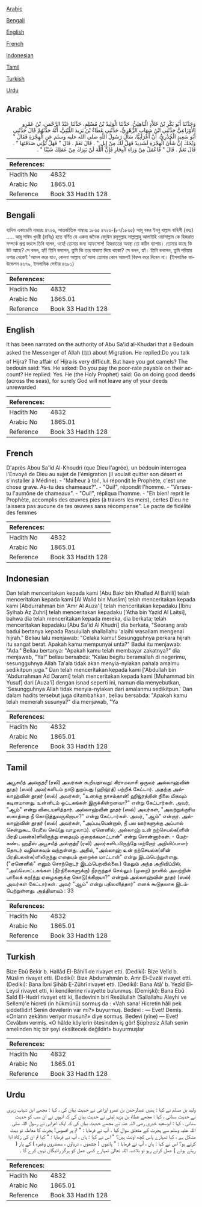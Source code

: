[Arabic](#arabic)

[Bengali](#bengali)

[English](#english)

[French](#french)

[Indonesian](#indonesian)

[Tamil](#tamil)

[Turkish](#turkish)

[Urdu](#urdu)

## Arabic


<div dir="rtl" lang="ar" style={{fontSize:'larger',backgroundColor:'#f8f9fa',padding:20}}>
وَحَدَّثَنَا أَبُو بَكْرِ بْنُ خَلاَّدٍ الْبَاهِلِيُّ، حَدَّثَنَا الْوَلِيدُ بْنُ مُسْلِمٍ، حَدَّثَنَا عَبْدُ الرَّحْمَنِ، بْنُ عَمْرٍو الأَوْزَاعِيُّ حَدَّثَنِي ابْنُ شِهَابٍ الزُّهْرِيُّ، حَدَّثَنِي عَطَاءُ بْنُ يَزِيدَ اللَّيْثِيُّ، أَنَّهُ حَدَّثَهُمْ قَالَ حَدَّثَنِي أَبُو سَعِيدٍ الْخُدْرِيُّ، أَنَّ أَعْرَابِيًّا، سَأَلَ رَسُولَ اللَّهِ صلى الله عليه وسلم عَنِ الْهِجْرَةِ فَقَالَ ‏"‏ وَيْحَكَ إِنَّ شَأْنَ الْهِجْرَةِ لَشَدِيدٌ فَهَلْ لَكَ مِنْ إِبِلٍ ‏"‏ ‏.‏ قَالَ نَعَمْ ‏.‏ قَالَ ‏"‏ فَهَلْ تُؤْتِي صَدَقَتَهَا ‏"‏ ‏.‏ قَالَ نَعَمْ ‏.‏ قَالَ ‏"‏ فَاعْمَلْ مِنْ وَرَاءِ الْبِحَارِ فَإِنَّ اللَّهَ لَنْ يَتِرَكَ مِنْ عَمَلِكَ شَيْئًا ‏"‏ ‏.‏
</div>
<div style={{backgroundColor:'#f8f9fa',padding:20, marginBottom: 10}}><table> <thead> <tr> <th>References:</th> <th></th> </tr> </thead> <tbody><tr><td>Hadith No</td><td>4832</td></tr><tr><td>Arabic No</td><td>1865.01</td></tr><tr><td>Reference</td><td>Book 33 Hadith 128</td></tr></tbody></table></div>

## Bengali


<div dir="ltr" lang="bn" style={{fontSize:'larger',backgroundColor:'#f8f9fa',padding:20}}>
হাদিস একাডেমি নাম্বারঃ ৪৭২৬, আন্তর্জাতিক নাম্বারঃ ১৮৬৫ ৪৭২৬-(৮৭/১৮৬৫) আবূ বকর ইবনু খাল্লাদ বাহিলী (রহঃ) ..... আবূ সাঈদ খুদরী (রাযিঃ) হতে বর্ণিত যে একদা জনৈক বেদুঈন রসূলুল্লাহ সাল্লাল্লাহু আলাইহি ওয়াসাল্লাম কে হিজরাত সম্পর্কে প্রশ্ন করলে তিনি বলেন, ওহে! তোমার জন্য আফসোস! হিজরাতের অবস্থা তো কঠিন ব্যাপার। তোমার কাছে কি উট আছে? সে বলল, হ্যাঁ! তিনি বললেন, তুমি কি তার যাকাত দিয়ে থাকো? সে বলল, হ্যাঁ। তিনি বললেন, তুমি দরিয়ার ওপার থেকেই 'আমল করে যাও, কেননা আল্লাহ তা'আলা তোমার কোন আমলই বিফল করে দিবেন না। (ইসলামিক ফাউন্ডেশন ৪৬৭৯, ইসলামিক সেন্টার ৪৬৮১)
</div>
<div style={{backgroundColor:'#f8f9fa',padding:20, marginBottom: 10}}><table> <thead> <tr> <th>References:</th> <th></th> </tr> </thead> <tbody><tr><td>Hadith No</td><td>4832</td></tr><tr><td>Arabic No</td><td>1865.01</td></tr><tr><td>Reference</td><td>Book 33 Hadith 128</td></tr></tbody></table></div>

## English


<div dir="ltr" lang="en" style={{fontSize:'larger',backgroundColor:'#f8f9fa',padding:20}}>
It has been narrated on the authority of Abu Sa'id al-Khudari that a Bedouin asked the Messenger of Allah (ﷺ) about Migration. He replied:Do you talk of Hijra? The affair of Hijra is very difficult. But have you got camels? The bedouin said: Yes. He asked: Do you pay the poor-rate payable on their account? He replied: Yes. He (the Holy Prophet) said: Go on doing good deeds (across the seas), for surely God will not leave any of your deeds unrewarded
</div>
<div style={{backgroundColor:'#f8f9fa',padding:20, marginBottom: 10}}><table> <thead> <tr> <th>References:</th> <th></th> </tr> </thead> <tbody><tr><td>Hadith No</td><td>4832</td></tr><tr><td>Arabic No</td><td>1865.01</td></tr><tr><td>Reference</td><td>Book 33 Hadith 128</td></tr></tbody></table></div>

## French


<div dir="ltr" lang="fr" style={{fontSize:'larger',backgroundColor:'#f8f9fa',padding:20}}>
D'après Abou Sa'îd Al-Khoudri (que Dieu l'agrée), un bédouin interrogea l'Envoyé de Dieu au sujet de l'émigration (il voulait quitter son désert et s'installer à Médine). - "Malheur à toi!, lui répondit le Prophète, c'est une chose grave. As-tu des chameaux?". - "Oui!", répondit l'homme. - "Verses-tu l'aumône de chameaux". - "Oui!", répliqua l'homme. - "Eh bien! reprit le Prophète, accomplis des œuvres pies (à travers les mers), certes Dieu ne laissera pas aucune de tes œuvres sans récompense". Le pacte de fidélité des femmes
</div>
<div style={{backgroundColor:'#f8f9fa',padding:20, marginBottom: 10}}><table> <thead> <tr> <th>References:</th> <th></th> </tr> </thead> <tbody><tr><td>Hadith No</td><td>4832</td></tr><tr><td>Arabic No</td><td>1865.01</td></tr><tr><td>Reference</td><td>Book 33 Hadith 128</td></tr></tbody></table></div>

## Indonesian


<div dir="ltr" lang="id" style={{fontSize:'larger',backgroundColor:'#f8f9fa',padding:20}}>
Dan telah menceritakan kepada kami [Abu Bakr bin Khallad Al Bahili] telah menceritakan kepada kami [Al Walid bin Muslim] telah menceritakan kepada kami [Abdurrahman bin 'Amr Al Auza'i] telah menceritakan kepadaku [Ibnu Syihab Az Zuhri] telah menceritakan kepadaku ['Atha bin Yazid Al Laitsi], bahwa dia telah menceritakan kepada mereka, dia berkata; telah menceritakan kepadaku [Abu Sa'id Al Khudri] dia berkata, "Seorang arab badui bertanya kepada Rasulullah shallallahu 'alaihi wasallam mengenai hijrah." Beliau lalu menjawab: "Celaka kamu! Sesungguhnya perkara hijrah itu sangat berat. Apakah kamu mempunyai unta?" Badui itu menjawab: "Ada." Beliau bertanya: "Apakah kamu telah membayar zakatnya?" dia menjawab, "Ya!" beliau bersabda: "Kalau begitu beramallah di negerimu, sesungguhnya Allah Ta'ala tidak akan menyia-nyiakan pahala amalmu sedikitpun juga." Dan telah menceritakan kepada kami ['Abdullah bin 'Abdurrahman Ad Darami] telah menceritakan kepada kami [Muhammad bin Yusuf] dari [Auza'i] dengan isnad seperti ini, namun dia menyebutkan, 'Sesungguhnya Allah tidak menyia-nyiakan dari amalanmu sedikitpun.' Dan dalam hadits tersebut juga ditambahkan, beliau bersabda: "Apakah kamu telah memerah susunya?" dia menjawab, "Ya
</div>
<div style={{backgroundColor:'#f8f9fa',padding:20, marginBottom: 10}}><table> <thead> <tr> <th>References:</th> <th></th> </tr> </thead> <tbody><tr><td>Hadith No</td><td>4832</td></tr><tr><td>Arabic No</td><td>1865.01</td></tr><tr><td>Reference</td><td>Book 33 Hadith 128</td></tr></tbody></table></div>

## Tamil


<div dir="ltr" lang="ta" style={{fontSize:'larger',backgroundColor:'#f8f9fa',padding:20}}>
அபூசயீத் அல்குத்ரீ (ரலி) அவர்கள் கூறியதாவது: கிராமவாசி ஒருவர் அல்லாஹ்வின் தூதர் (ஸல்) அவர்களிடம் நாடு துறப்பது (ஹிஜ்ரத்) பற்றிக் கேட்டார். அதற்கு அல்லாஹ்வின் தூதர் (ஸல்) அவர்கள், "உனக்கு நாசம்தான்! ஹிஜ்ரத்தின் நிலை மிகவும் கடினமானது. உன்னிடம் ஒட்டகங்கள் இருக்கின்றனவா?" என்று கேட்டார்கள். அவர், "ஆம்" என்று விடையளித்தார். அல்லாஹ்வின் தூதர் (ஸல்) அவர்கள், "அவற்றுக்குரிய ஸகாத்தை நீ கொடுத்துவருகிறாயா?" என்று கேட்டார்கள். அவர், "ஆம்" என்றார். அல்லாஹ்வின் தூதர் (ஸல்) அவர்கள், "அப்படியென்றால், நீ பல ஊர்களுக்கு அப்பால் சென்றுகூட வேலை செய்(து வாழலாம்). ஏனெனில், அல்லாஹ் உன் நற்செயல்க(ளின் பிரதி பலன்க)ளிலிருந்து எதையும் குறைக்கமாட்டான்" என்று சொன்னார்கள். - மேற்கண்ட ஹதீஸ் அபூசயீத் அல்குத்ரீ (ரலி) அவர்களிடமிருந்தே மற்றோர் அறிவிப்பாளர் தொடர் வழியாகவும் வந்துள்ளது. அதில், "அல்லாஹ் உன் நற்செயல்க(ளின் பிரதிபலன்க)ளிலிருந்து எதையும் குறைக்க மாட்டான்" என்று இடம்பெற்றுள்ளது. ("ஏனெனில்" எனும் சொற்றொடர் இடம்பெறவில்லை.) மேலும் அந்த அறிவிப்பில், "அவ்வொட்டகங்கள் (நீர்நிலைகளுக்கு) நீரருந்தச் செல்லும் (முறை) நாளில் அவற்றின் பாலைக் கற(ந்து ஏழைகளுக்கு கொடு)க்கிறாயா?" என்றும் அல்லாஹ்வின் தூதர் (ஸல்) அவர்கள் கேட்டார்கள். அவர் "ஆம்" என்று பதிலளித்தார்" எனக் கூடுதலாக இடம்பெற்றுள்ளது. அத்தியாயம் : 33
</div>
<div style={{backgroundColor:'#f8f9fa',padding:20, marginBottom: 10}}><table> <thead> <tr> <th>References:</th> <th></th> </tr> </thead> <tbody><tr><td>Hadith No</td><td>4832</td></tr><tr><td>Arabic No</td><td>1865.01</td></tr><tr><td>Reference</td><td>Book 33 Hadith 128</td></tr></tbody></table></div>

## Turkish


<div dir="ltr" lang="tr" style={{fontSize:'larger',backgroundColor:'#f8f9fa',padding:20}}>
Bize Ebû Bekir b. Hallâd El-Bâhilî de rivayet etti. (Dediki): Bize Velîd b. Müslim rivayet etti. (Dediki): Bize Abdurrahmân b. Amr El-Evzâî rivayet etti. (Dediki): Bana İbni Şihâb E-Zührî rivayet etti. (Dediki): Bana Atâ' b. Yezîd El-Leysî rivayet etti, ki kendilerine rivayette bulunmuş. (Demişki): Bana Ebû Saîd El-Hudrî rivayet etti ki, Bedevinin biri Resûlullah (Sallallahu Aleyhi ve Sellem)'e hicreti (in hükmünü) sormuş da : «Vah sana! Hicretin hâli pek şiddetlidir! Senin develerin var mı?» buyurmuş. Bedevi : — Evet! Demiş. «Onların zekâtını veriyor musun?» diye sormuş. Bedevi (yine) — Evet! Cevâbını vermiş. «O hâlde köylerin ötesinden iş gör! Şüphesiz Allah senin amelinden hiç bir şeyi eksiltecek değildir!» buyurmuşlar
</div>
<div style={{backgroundColor:'#f8f9fa',padding:20, marginBottom: 10}}><table> <thead> <tr> <th>References:</th> <th></th> </tr> </thead> <tbody><tr><td>Hadith No</td><td>4832</td></tr><tr><td>Arabic No</td><td>1865.01</td></tr><tr><td>Reference</td><td>Book 33 Hadith 128</td></tr></tbody></table></div>

## Urdu


<div dir="rtl" lang="ur" style={{fontSize:'larger',backgroundColor:'#f8f9fa',padding:20}}>
ولید بن مسلم نے کہا : ہمیں عبدلرحمٰن بن عمرو اوزاعی نے حدیث بیان کی ، کہا : مجھے ابن شہاب زہری نے حدیث سنائی ، کہا : مجھے عطاء بن یزید لیثی نے حدیث بیان کی کہ انہوں نے ان سب کو حدیث سنائی ، کہا : ابوسعید خدری رضی اللہ عنہ نے مجھے حدیث بیان کی کہ ایک اعرابی نے رسول اللہ صلی اللہ علیہ وسلم سے ہجرت کے متعلق سوال کیا ۔ آپ نے فرمایا : " تم پر افسوس! ہجرت کا معاملہ تو بہت مشکل ہے ، کیا تمہارے پاس کچھ اونٹ ہیں؟ " اس نے کہا : ہاں ، آپ نے فرمایا : " کیا تم ان کی زکاۃ ادا کرتے ہو؟ اس نے کہا : ہاں ، آپ نے فرمایا : " پانیوں ( چشموں ، دریاؤں ، سمندروں وغیرہ ) کے پار ( رہتے ہوئے ) عمل کرتے رہو تو بلاشبہ اللہ تعالیٰ تمہارے کسی عمل کو ہرگز رائیگاں نہیں کرے گا ۔
</div>
<div style={{backgroundColor:'#f8f9fa',padding:20, marginBottom: 10}}><table> <thead> <tr> <th>References:</th> <th></th> </tr> </thead> <tbody><tr><td>Hadith No</td><td>4832</td></tr><tr><td>Arabic No</td><td>1865.01</td></tr><tr><td>Reference</td><td>Book 33 Hadith 128</td></tr></tbody></table></div>
